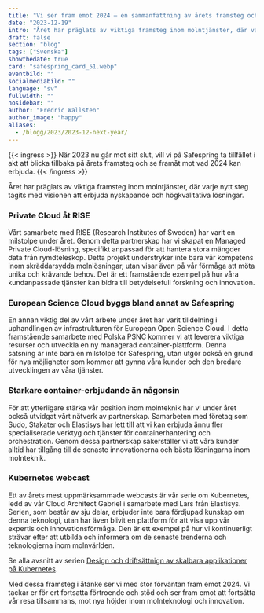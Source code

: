```yaml
---
title: "Vi ser fram emot 2024 – en sammanfattning av årets framsteg och framtidsutsikter"
date: "2023-12-19"
intro: "Året har präglats av viktiga framsteg inom molntjänster, där varje nytt steg tagits med visionen att erbjuda nyskapande och högkvalitativa lösningar."
draft: false
section: "blog"
tags: ["Svenska"]
showthedate: true
card: "safespring_card_51.webp"
eventbild: ""
socialmediabild: ""
language: "sv"
fullwidth: ""
nosidebar: ""
author: "Fredric Wallsten"
author_image: "happy"
aliases:
  - /blogg/2023/2023-12-next-year/
---
```


{{< ingress >}}
När 2023 nu går mot sitt slut, vill vi på Safespring ta tillfället i akt att blicka tillbaka på årets framsteg och se framåt mot vad 2024 kan erbjuda.
{{< /ingress >}}

Året har präglats av viktiga framsteg inom molntjänster, där varje nytt steg tagits med visionen att erbjuda nyskapande och högkvalitativa lösningar.

### Private Cloud åt RISE

Vårt samarbete med RISE (Research Institutes of Sweden) har varit en milstolpe under året. Genom detta partnerskap har vi skapat en Managed Private Cloud-lösning, specifikt anpassad för att hantera stora mängder data från rymdteleskop. Detta projekt understryker inte bara vår kompetens inom skräddarsydda molnlösningar, utan visar även på vår förmåga att möta unika och krävande behov. Det är ett framstående exempel på hur våra kundanpassade tjänster kan bidra till betydelsefull forskning och innovation.

### European Science Cloud byggs bland annat av Safespring

En annan viktig del av vårt arbete under året har varit tilldelning i uphandlingen av infrastrukturen för European Open Science Cloud. I detta framstående samarbete med Polska PSNC kommer vi att leverera viktiga resurser och utveckla en ny managerad container-plattform. Denna satsning är inte bara en milstolpe för Safespring, utan utgör också en grund för nya möjligheter som kommer att gynna våra kunder och den bredare utvecklingen av våra tjänster.

### Starkare container-erbjudande än någonsin

För att ytterligare stärka vår position inom molnteknik har vi under året också utvidgat vårt nätverk av partnerskap. Samarbeten med företag som Sudo, Stakater och Elastisys har lett till att vi kan erbjuda ännu fler specialiserade verktyg och tjänster för containerhantering och orchestration. Genom dessa partnerskap säkerställer vi att våra kunder alltid har tillgång till de senaste innovationerna och bästa lösningarna inom molnteknik.

### Kubernetes webcast

Ett av årets mest uppmärksammade webcasts är vår serie om Kubernetes, ledd av vår Cloud Architect Gabriel i samarbete med Lars från Elastisys. Serien, som består av sju delar, erbjuder inte bara fördjupad kunskap om denna teknologi, utan har även blivit en plattform för att visa upp vår expertis och innovationsförmåga. Den är ett exempel på hur vi kontinuerligt strävar efter att utbilda och informera om de senaste trenderna och teknologierna inom molnvärlden.

Se alla avsnitt av serien [Design och driftsättnign av skalbara applikationer på Kubernetes](/webinar/kubernetes-15-principles).

Med dessa framsteg i åtanke ser vi med stor förväntan fram emot 2024. Vi tackar er för ert fortsatta förtroende och stöd och ser fram emot att fortsätta vår resa tillsammans, mot nya höjder inom molnteknologi och innovation.
